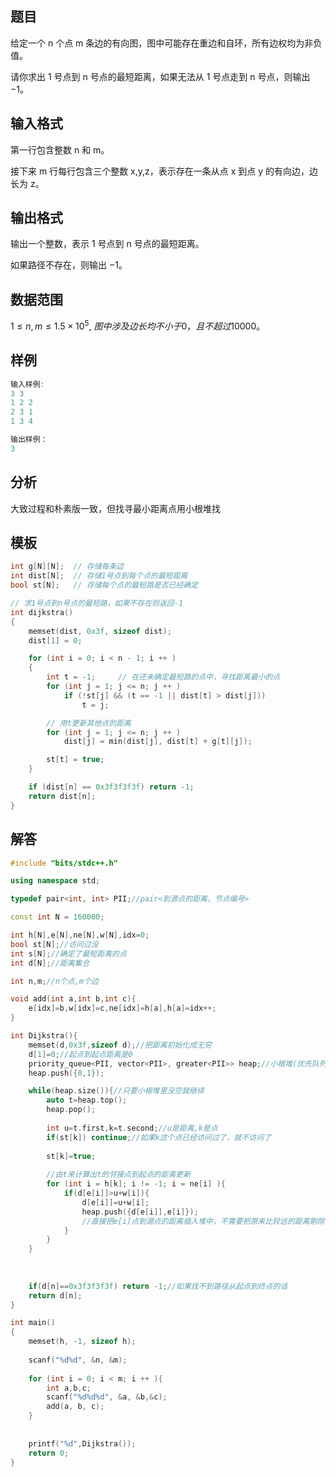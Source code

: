 ## **题目**
给定一个 n 个点 m 条边的有向图，图中可能存在重边和自环，所有边权均为非负值。

请你求出 1 号点到 n 号点的最短距离，如果无法从 1 号点走到 n 号点，则输出 −1。

## **输入格式**
第一行包含整数 n 和 m。

接下来 m 行每行包含三个整数 x,y,z，表示存在一条从点 x 到点 y 的有向边，边长为 z。

## **输出格式**
输出一个整数，表示 1 号点到 n 号点的最短距离。

如果路径不存在，则输出 −1。

## **数据范围**
$1≤n,m≤1.5×10^5,$
$图中涉及边长均不小于 0，且不超过 10000。$

## **样例**
```c++
输入样例:
3 3
1 2 2
2 3 1
1 3 4

输出样例：
3
```

## **分析**
大致过程和朴素版一致，但找寻最小距离点用小根堆找

## **模板**
```c++
int g[N][N];  // 存储每条边
int dist[N];  // 存储1号点到每个点的最短距离
bool st[N];   // 存储每个点的最短路是否已经确定

// 求1号点到n号点的最短路，如果不存在则返回-1
int dijkstra()
{
    memset(dist, 0x3f, sizeof dist);
    dist[1] = 0;

    for (int i = 0; i < n - 1; i ++ )
    {
        int t = -1;     // 在还未确定最短路的点中，寻找距离最小的点
        for (int j = 1; j <= n; j ++ )
            if (!st[j] && (t == -1 || dist[t] > dist[j]))
                t = j;

        // 用t更新其他点的距离
        for (int j = 1; j <= n; j ++ )
            dist[j] = min(dist[j], dist[t] + g[t][j]);

        st[t] = true;
    }

    if (dist[n] == 0x3f3f3f3f) return -1;
    return dist[n];
}

```

## **解答**
```c++
#include "bits/stdc++.h"

using namespace std;

typedef pair<int, int> PII;//pair<到源点的距离，节点编号>

const int N = 160000;

int h[N],e[N],ne[N],w[N],idx=0;
bool st[N];//访问过没
int s[N];//确定了最短距离的点
int d[N];//距离集合

int n,m;//n个点,m个边

void add(int a,int b,int c){
    e[idx]=b,w[idx]=c,ne[idx]=h[a],h[a]=idx++;
}

int Dijkstra(){
    memset(d,0x3f,sizeof d);//把距离初始化成无穷
    d[1]=0;//起点到起点距离是0
    priority_queue<PII, vector<PII>, greater<PII>> heap;//小根堆(优先队列)
    heap.push({0,1});

    while(heap.size()){//只要小根堆里没空就继续
        auto t=heap.top();
        heap.pop();
        
        int u=t.first,k=t.second;//u是距离,k是点
        if(st[k]) continue;//如果k这个点已经访问过了，就不访问了
        
        st[k]=true;
        
        //由t来计算出t的邻接点到起点的距离更新
        for (int i = h[k]; i != -1; i = ne[i] ){
            if(d[e[i]]>u+w[i]){
                d[e[i]]=u+w[i];
                heap.push({d[e[i]],e[i]});
                //直接把e[i]点到源点的距离插入堆中，不需要把原来比较远的距离剔除，因为堆之后拿出堆顶元素
            }
        }
    }    
    
    
    
    if(d[n]==0x3f3f3f3f) return -1;//如果找不到路径从起点到终点的话
    return d[n];
}

int main()
{
    memset(h, -1, sizeof h);
    
    scanf("%d%d", &n, &m);
    
    for (int i = 0; i < m; i ++ ){
        int a,b,c;
        scanf("%d%d%d", &a, &b,&c);
        add(a, b, c);
    }
    
    
    printf("%d",Dijkstra());
    return 0;
} 
```